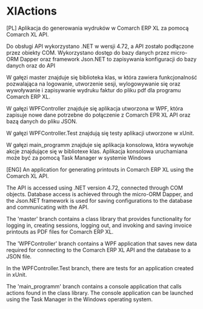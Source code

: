 # XlActions

[PL]
Aplikacja do generowania wydruków w Comarch ERP XL za pomocą Comarch XL API.

Do obsługi API wykorzystano .NET w wersji 4.72, a API zostało podłączone przez obiekty COM. Wykorzystano dostęp do bazy danych przez micro-ORM Dapper oraz framework Json.NET to zapisywania konfiguracji do bazy danych oraz do API

W gałęzi master znajduje się biblioteka klas, w która zawiera funkcjonalność pozwalająca na logowanie, utworzenie sesji, wylogowywanie się oraz wywoływanie i zapisywanie wydruku faktur do pliku pdf dla programu Comarch ERP XL. 

W gałęzi WPFController znajduje się aplikacja utworzona w WPF, która zapisuje nowe dane potrzebne do połączenie z Comarch EPR XL API oraz bazą danych do pliku JSON.

W gałęzi WPFController.Test znajdują się testy aplikacji utworzone w xUnit.

W gałęzi main_programm znajduje się aplikacja konsolowa, która wywołuje akcje znajdujące się w bibliotexe klas. Aplikacja konsolowa uruchamiana może być za pomocą Task Manager w systemie Windows

[ENG]
An application for generating printouts in Comarch ERP XL using the Comarch XL API.

The API is accessed using .NET version 4.72, connected through COM objects. Database access is achieved through the micro-ORM Dapper, and the Json.NET framework is used for saving configurations to the database and communicating with the API.

The 'master' branch contains a class library that provides functionality for logging in, creating sessions, logging out, and invoking and saving invoice printouts as PDF files for Comarch ERP XL.

The 'WPFController' branch contains a WPF application that saves new data required for connecting to the Comarch ERP XL API and the database to a JSON file.

In the WPFController.Test branch, there are tests for an application created in xUnit.

The 'main_programm' branch contains a console application that calls actions found in the class library. The console application can be launched using the Task Manager in the Windows operating system.

